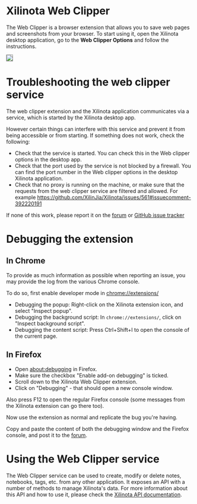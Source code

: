 # Xilinota Web Clipper

The Web Clipper is a browser extension that allows you to save web pages and screenshots from your browser. To start using it, open the Xilinota desktop application, go to the **Web Clipper Options** and follow the instructions.

<img src="https://raw.githubusercontent.com/xilinjia/xilinota/main/Assets/WebsiteAssets/images/WebExtensionScreenshot.png" style="max-width: 50%; border: 1px solid gray;">

# Troubleshooting the web clipper service

The web clipper extension and the Xilinota application communicates via a service, which is started by the Xilinota desktop app.

However certain things can interfere with this service and prevent it from being accessible or from starting. If something does not work, check the following:

- Check that the service is started. You can check this in the Web clipper options in the desktop app.
- Check that the port used by the service is not blocked by a firewall. You can find the port number in the Web clipper options in the desktop Xilinota application.
- Check that no proxy is running on the machine, or make sure that the requests from the web clipper service are filtered and allowed. For example <https://github.com/XilinJia/Xilinota/issues/561#issuecomment-392220191>

If none of this work, please report it on the [forum](https://github.com/XilinJia/Xilinota/discussions) or [GitHub issue tracker](https://github.com/XilinJia/Xilinota/issues)

# Debugging the extension

## In Chrome

To provide as much information as possible when reporting an issue, you may provide the log from the various Chrome console.

To do so, first enable developer mode in [chrome://extensions/](chrome://extensions/)

- Debugging the popup: Right-click on the Xilinota extension icon, and select "Inspect popup".
- Debugging the background script: In `chrome://extensions/`, click on "Inspect background script".
- Debugging the content script: Press Ctrl+Shift+I to open the console of the current page.

## In Firefox

- Open [about:debugging](about:debugging) in Firefox.
- Make sure the checkbox "Enable add-on debugging" is ticked.
- Scroll down to the Xilinota Web Clipper extension.
- Click on "Debugging" - that should open a new console window.

Also press F12 to open the regular Firefox console (some messages from the Xilinota extension can go there too).

Now use the extension as normal and replicate the bug you're having.

Copy and paste the content of both the debugging window and the Firefox console, and post it to the [forum](https://github.com/XilinJia/Xilinota/discussions).

# Using the Web Clipper service

The Web Clipper service can be used to create, modify or delete notes, notebooks, tags, etc. from any other application. It exposes an API with a number of methods to manage Xilinota's data. For more information about this API and how to use it, please check the [Xilinota API documentation](https://xilinotaapp.org/api/references/rest_api/).
